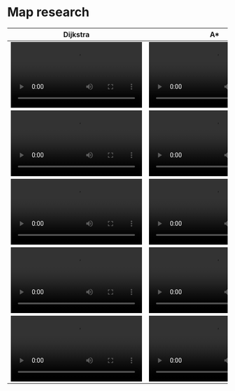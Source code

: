 # Map research

| Dijkstra | A* | A* enhanced |
|----------|----|-------------|
| <video src="https://github.com/HeNeos/map-research/assets/46503611/29ab9dad-ee22-42fd-aa59-e0879ba89d7d"> | <video src="https://github.com/HeNeos/map-research/assets/46503611/3d33ed03-e2c0-4ba6-a2ff-48028dd0c8a2">   | <video src="https://github.com/HeNeos/map-research/assets/46503611/38277bc8-768a-4cad-b02c-7c3bc65b8ea2"> |
| <video src="https://github.com/HeNeos/map-research/assets/46503611/f3c2841c-97a5-47f5-820d-67d3ca219d49"> | <video src="https://github.com/HeNeos/map-research/assets/46503611/86ed9e5a-5dc7-4dbe-86f9-86d3cc6ca714">   | <video src="https://github.com/HeNeos/map-research/assets/46503611/6f857096-3484-4a06-abb8-eccfe179d54e"> |
| <video src="https://github.com/HeNeos/map-research/assets/46503611/dfeeadd9-0041-48f1-8ae1-5b1601526538"> | <video src="https://github.com/HeNeos/map-research/assets/46503611/1f85c081-a72e-4976-8742-6810abccfed8">   | <video src="https://github.com/HeNeos/map-research/assets/46503611/f5f5a08d-e01a-4031-971b-ccf490de17d2"> |
| <video src="https://github.com/HeNeos/map-research/assets/46503611/79871ff9-6b1d-4dcd-b6d8-60a0c37bb8ef"> | <video src="https://github.com/HeNeos/map-research/assets/46503611/f8fcf634-27eb-4fb6-a138-0f5ac8bfac34">   | <video src="https://github.com/HeNeos/map-research/assets/46503611/10d73b13-3ce3-4471-9dda-89bbed7b8c1d"> |
| <video src="https://github.com/HeNeos/map-research/assets/46503611/02373054-4d85-44dc-9b4a-804ded473c10"> | <video src="https://github.com/HeNeos/map-research/assets/46503611/3fb51b31-d5ee-4e65-a643-2bd405768d24">   | <video src="https://github.com/HeNeos/map-research/assets/46503611/0649dde6-b02a-4b5f-93c9-c03b4cd86262"> |
